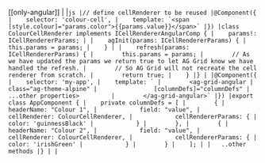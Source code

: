 [[only-angular]]
|
|```js
|// define cellRenderer to be reused
|@Component({
|    selector: 'colour-cell',
|    template: `<span [style.colour]="params.color">{{params.value}}</span>`
|})
|class ColourCellRenderer implements ICellRendererAngularComp {
|    params!: ICellRendererParams;
|
|    agInit(params: ICellRendererParams) {
|        this.params = params;
|    }
|
|    refresh(params: ICellRendererParams) {
|        this.params = params;
|        // As we have updated the params we return true to let AG Grid know we have handled the refresh.
|        // So AG Grid will not recreate the cell renderer from scratch.
|        return true;
|    }
|}
|
|@Component({
|    selector: 'my-app',
|    template: `
|        <ag-grid-angular
|                class="ag-theme-alpine"
|                [columnDefs]="columnDefs"
|                ...other properties>        
|        </ag-grid-angular>`
|})
|export class AppComponent {
|    private columnDefs = [
|        {
|            headerName: "Colour 1",
|            field: "value",
|            cellRenderer: ColourCellRenderer,
|            cellRendererParams: {
|               color: 'guinnessBlack'
|            }
|        },
|        {
|            headerName: "Colour 2",
|            field: "value",
|            cellRenderer: ColourCellRenderer,
|            cellRendererParams: {
|               color: 'irishGreen'
|            }
|        }
|    ];
|
|   ..other methods
|}
|
|```
